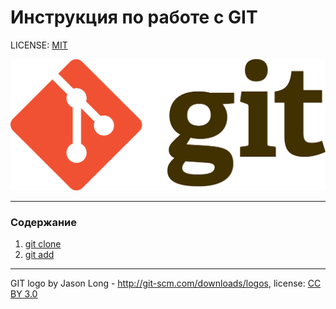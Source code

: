 # Инструкция по работе с GIT



LICENSE: [MIT](./license.md)

![git-logo](./assets/git-logo.png)

***

### Содержание
1. [git clone](clone.md)
2. [git add](./add.md)

***

GIT logo by Jason Long - http://git-scm.com/downloads/logos, license: [CC BY 3.0](https://creativecommons.org/licenses/by/3.0/)